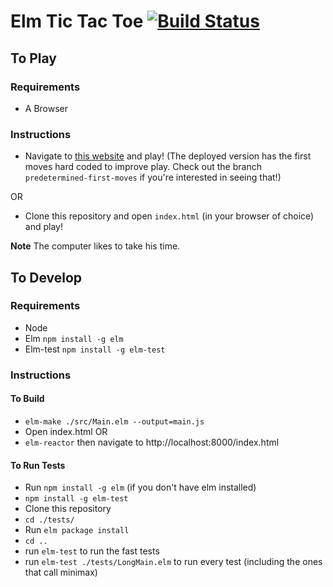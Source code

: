 # Elm Tic Tac Toe [![Build Status](https://travis-ci.org/tcmcgee/Elm-TTT.svg?branch=master)](https://travis-ci.org/tcmcgee/Elm-TTT)

## To Play

### Requirements
* A Browser

### Instructions

* Navigate to [this website](http://www.tomcmcgee.me/Elm-TTT/) and play! (The deployed version has the first moves hard coded to improve play. Check out the branch `predetermined-first-moves` if you're interested in seeing that!)

OR

* Clone this repository and open `index.html` (in your browser of choice) and play!

**Note** The computer likes to take his time.

## To Develop

### Requirements

* Node
* Elm `npm install -g elm`
* Elm-test `npm install -g elm-test`

### Instructions

#### To Build
* `elm-make ./src/Main.elm --output=main.js`
* Open index.html
OR
* `elm-reactor` then navigate to http://localhost:8000/index.html

#### To Run Tests

* Run `npm install -g elm` (if you don't have elm installed)
* `npm install -g elm-test`
* Clone this repository
* `cd ./tests/`
* Run `elm package install`
* `cd ..`
* run `elm-test` to run the fast tests
* run `elm-test ./tests/LongMain.elm` to run every test (including the ones that call minimax)
